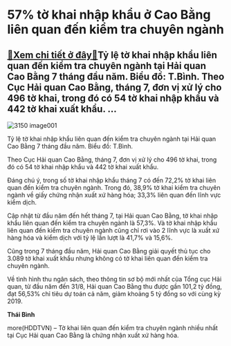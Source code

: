 57% tờ khai nhập khẩu ở Cao Bằng liên quan đến kiểm tra chuyên ngành
====================================================================

[:gift:Xem chi tiết ở đây:gift:](https://hddtvn.com/57-to-khai-nhap-khau-o-cao-bang-lien-quan-den-kiem-tra-chuyen-nganh/)Tỷ lệ tờ khai nhập khẩu liên quan đến kiểm tra chuyên ngành tại Hải quan Cao Bằng 7 tháng đầu năm. Biểu đồ: T.Bình. Theo Cục Hải quan Cao Bằng, tháng 7, đơn vị xử lý cho 496 tờ khai, trong đó có 54 tờ khai nhập khẩu và 442 tờ khai xuất khẩu. …
---------------------------------------------------------------------------------------------------------------------------------------------------------------------------------------------------------------------------------------------------





![3150 image001](https://haiquanonline.com.vn/stores/news_dataimages/binhht/092020/01/09/in_article/3150_image001.png?rt=20200901094813 "undefined")


Tỷ lệ tờ khai nhập khẩu liên quan đến kiểm tra chuyên ngành tại Hải quan Cao Bằng 7 tháng đầu năm. Biểu đồ: T.Bình.



Theo Cục Hải quan Cao Bằng, tháng 7, đơn vị xử lý cho 496 tờ khai, trong đó có 54 tờ khai nhập khẩu và 442 tờ khai xuất khẩu.


Đáng chú ý, trong số tờ khai nhập khẩu tháng 7 có đến 72,2% tờ khai liên quan đến kiểm tra chuyên ngành. Trong đó, 38,9% tờ khai kiểm tra chuyên ngành về giấy chứng nhận xuất xứ hàng hóa; 33,3% liên quan đến lĩnh vực kiểm dịch.


Cập nhật từ đầu năm đến hết tháng 7, tại Hải quan Cao Bằng, tờ khai nhập khẩu liên quan đến kiểm tra chuyên ngành là 57,3%. Và tờ khai nhập khẩu liên quan đến kiểm tra chuyên ngành cũng chỉ rơi vào 2 lĩnh vực là xuất xứ hàng hóa và kiểm dịch với tỷ lệ lần lượt là 41,7% và 15,6%.


Cũng trong 7 tháng đầu năm, Hải quan Cao Bằng giải quyết thủ tục cho 3.089 tờ khai xuất khẩu nhưng không có tờ khai liên quan đến kiểm tra chuyên ngành.


Về tình hình thu ngân sách, theo thông tin sơ bộ mới nhất của Tổng cục Hải quan, từ đầu năm đến 31/8, Hải quan Cao Bằng thu được gần 101,2 tỷ đồng, đạt 56,53% chỉ tiêu dự toán cả năm, giảm khoảng 5 tỷ đồng so với cùng kỳ 2019.




**Thái Bình**



more(HDDTVN) – Tờ khai liên quan đến kiểm tra chuyên ngành nhiều nhất tại Cục Hải quan Cao Bằng là chứng nhận xuất xứ hàng hóa.

